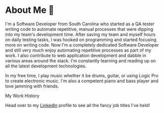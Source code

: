 # About Me :wave:

I'm a Software Developer from South Carolina who started as a QA tester writing code to automate repetitive, manual processes that were dipping into my team's development time. After saving my team and myself hours on daily testing tasks, I was hooked on programming and started focusing more on writing code. Now I'm a completely dedicated Software Developer and still very much enjoy automating repetitive processes as part of my work. I also contribute to web application development and dabble in various areas around the stack. I'm constantly learning and reading up on all the latest development technologies.

In my free time, I play music whether it be drums, guitar, or using Logic Pro to create electronic music. I'm also a competent piano and bass player and love jamming with friends.

My Work History

Head over to my [LinkedIn](https://www.linkedin.com/in/tbeede/) profile to see all the fancy job titles I've held!